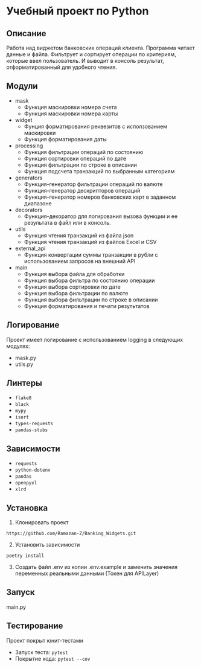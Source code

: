 # Учебный проект по Python
## Описание
Работа над виджетом банковских операций клиента.
Программа читает данные и файла. Фильтрует и сортирует
операции по критериям, которые ввел пользователь.
И выводит в консоль результат, отформатированный для
удобного чтения.
## Модули
* mask
  + Функция маскировки номера счета
  + Функция маскировки номера карты
* widget
  + Фунция форматирования реквезитов 
    с исползованием маскировки
  + Функция форматирования даты
* processing
  + Функция фильтрации операций по состоянию
  + Функция сортировки операций по дате
  + Функция фильтрации по строке в описании
  + Функция подсчета транзакций по выбранным категориям
* generators
  + Функция-генератор фильтрации операций по валюте
  + Функция-генератор дескрипторов операций
  + Функция-генератор номеров банковских карт в заданном диапазоне
* decorators
  + Функция-декоратор для логирования вызова функции
    и ее результата в файл или в консоль.
* utils
  + Функция чтения транзакций из файла json
  + Функция чтения транзакций из файлов Excel и CSV
* external_api
  + Функция конвертации суммы транзакции в рубли с
    использованием запросов на внешний API
* main
  + Функция выбора файла для обработки
  + Функция выбора фильтра по состоянию операции
  + Функция выбора сортировки по дате
  + Функция выбора фильтрации по валюте
  + Функция выбора фильтрации по строке в описании
  + Функция форматирования и печати результатов
## Логирование
Проект имеет логирование с использованием logging
в следующих модулях:
* mask.py
* utils.py
## Линтеры
* `flake8`
* `black`
* `mypy`
* `isort`
* `types-requests`
* `pandas-stubs`
## Зависимости
* `requests`
* `python-dotenv`
* `pandas`
* `openpyxl`
* `xlrd`
## Установка
1. Клонировать проект
```
https://github.com/Ramazan-Z/Banking_Widgets.git
```
2. Установить зависимости
```
poetry install
```
3. Создать файл .env из копии  .env.example и заменить
    значения переменных реальными данными (Токен для APILayer)
## Запуск
main.py
## Тестирование
Проект покрыт юнит-тестами
* Запуск теста: `pytest`
* Покрытие кода: `pytest --cov`

